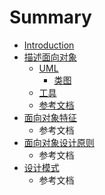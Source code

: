 # Summary

* [Introduction](README.md)
* [描述面向对象](miao-shu-mian-xiang-dui-xiang.md)
  * [UML](miao-shu-mian-xiang-dui-xiang/uml.md)
    * [类图](miao-shu-mian-xiang-dui-xiang/uml/lei-tu.md)
  * [工具](miao-shu-mian-xiang-dui-xiang/gong-ju.md)
  * [参考文档](miao-shu-mian-xiang-dui-xiang/can-kao-wen-dang.md)
* [面向对象特征](mian-xiang-dui-xiang-te-zheng.md)
  * 参考文档
* [面向对象设计原则](mian-xiang-dui-xiang-she-ji-yuan-ze.md)
  * 参考文档
* [设计模式](she-ji-mo-shi.md)
  * 参考文档

